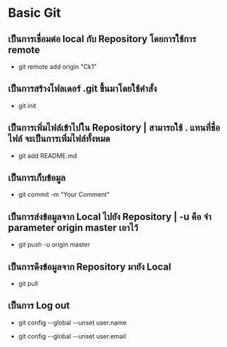 # Basic Git
## เป็นการเชื่อมต่อ local กับ Repository โดยการใช้การ remote
* git remote add origin "Ck1"
## เป็นการสร้างโฟลเดอร์ .git  ขึ้นมาโดยใช้คําสั่ง
* git init
## เป็นการเพิ่มไฟล์เข้าไปใน Repository | สามารถใช้ . แทนที่ชื่อไฟล์ จะเป็นการเพิ่มไฟล์ทั้งหมด
* git add README.md
## เป็นการเก็บข้อมูล
* git commit -m "Your Comment"
## เป็นการส่งข้อมูลจาก Local ไปยัง Repository | -u คือ จำ parameter origin master เอาไว้
* git push -u origin master
## เป็นการดึงข้อมูลจาก Repository มายัง Local
* git pull 
## เป็นการ Log out 
* git config --global --unset user.name

* git config --global --unset user.email

